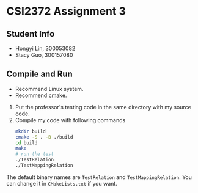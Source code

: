 # CSI2372 Assignment 3

## Student Info
* Hongyi Lin, 300053082
* Stacy Guo, 300157080

## Compile and Run

* Recommend Linux system.
* Recommend [cmake](https://cmake.org).


1. Put the professor's testing code in the same directory with my source code.
2. Compile my code with following commands
    ```bash
    mkdir build
    cmake -S . -B ./build
    cd build
    make
    # run the test
    ./TestRelation
    ./TestMappingRelation
    ```

The default binary names are `TestRelation` and `TestMappingRelation`. You can change it in `CMakeLists.txt` if you want.

